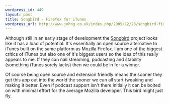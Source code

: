 ```yaml
--- 
wordpress_id: 449
layout: post
title: Songbird - Firefox for iTunes
wordpress_url: http://www.johng.co.uk/index.php/2005/12/28/songbird-firefox-for-itunes/
---
```

Although still in an early stage of development the <a href="http://www.songbirdnest.com/">Songbird</a> project looks like it has a load of potential. It's essentially an open source alternative to iTunes built on the same platform as Mozilla Firefox. I am one of the biggest critics of iTunes but also one of it's biggest users so the idea of this really appeals to me. If they can nail streaming, podcasting and stability (something iTunes sorely lacks) then we could be in for a winner.

Of course being open source and extension friendly means the sooner they get this app out into the world the sooner we can all start tweaking and making it better. Even if podcast support isn't there initially it can be bolted on with minimal effort for the average Mozilla developer. This bird might just fly.
